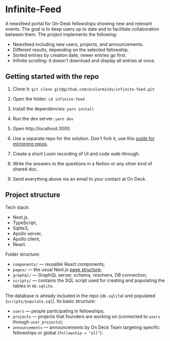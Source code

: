 # Infinite-Feed

A newsfeed portal for On-Desk fellowships showing new and relevant events. The goal is to keep users up to date and to facilitate collaboration between them. The project implements the following:

- Newsfeed including new users, projects, and announcements.
- Different results, depending on the selected fellowship.
- Sorted entries by creation date, newer entries go first.
- Infinite scrolling: it doesn't download and display all entries at once.

## Getting started with the repo

1. Clone it: `git clone git@github.com/ocularminds/infinite-feed.git`
2. Open the folder: `cd infinite-feed`
3. Install the dependencies: `yarn install`
4. Run the dev server: `yarn dev`
5. Open http://localhost:3000

1. Use a separate repo for the solution. Don't fork it, use this [guide for mirrorong repos](https://docs.github.com/en/github/creating-cloning-and-archiving-repositories/duplicating-a-repository#mirroring-a-repository).
2. Create a short Loom recording of UI and code walk-through.
3. Write the answers to the questions in a Notion or any other kind of shared doc.
4. Send everything above via an email to your contact at On Deck.

## Project structure

Tech stack:
- Next.js,
- TypeScript,
- Sqlite3,
- Apollo server,
- Apollo client,
- React.

Folder structure:
- `components/` — reusable React components;
- `pages/` — the usual Next.js [page structure](https://nextjs.org/docs/basic-features/pages);
- `graphql/` — GraphQL server, schema, resolvers, DB connection;
- `scripts/` — contains the SQL script used for creating and populating the tables in `db.sqlite`.

The database is already included in the repo (`db.sqlite`) and populated (`scripts/populate.sql`). Its basic structure:
- `users` — people participating in fellowships;
- `projects` — projects that founders are working on (connected to `users` through `user_projects`);
- `announcements` — announcements by On Deck Team targeting specific fellowships or global (`fellowship = "all"`).
  